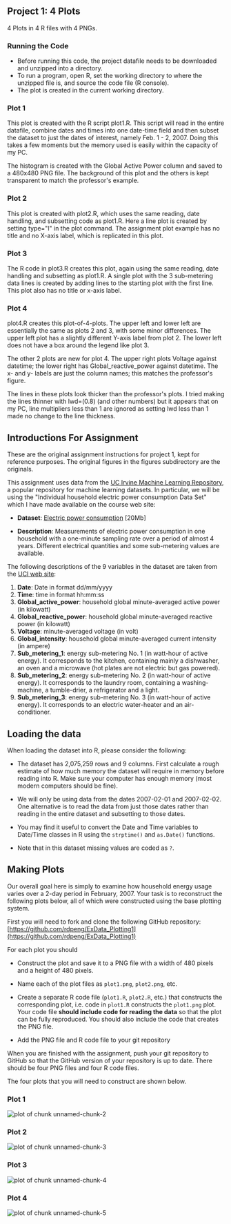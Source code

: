 ## Project 1: 4 Plots
4 Plots in 4 R files with 4 PNGs.

### Running the Code
* Before running this code, the project datafile needs to be downloaded and unzipped into a
directory.
* To run a program, open R, set the working directory to where the unzipped file is,
and source the code file (R console).
* The plot is created in the current working directory.

### Plot 1
This plot is created with the R script plot1.R. This script will read in the entire datafile,
combine dates and times into one date-time field and then subset the dataset to just
the dates of interest, namely Feb. 1 - 2, 2007. Doing this takes a few moments but the
memory used is easily within the capacity of my PC.

The histogram is created with the Global Active Power column and 
saved to a 480x480 PNG file. The background of this plot
and the others is kept transparent to match the professor's example.

### Plot 2
This plot is created with plot2.R, which uses the same reading, date handling, and subsetting
code as plot1.R. Here a line plot is created by setting type="l" in the plot command. The
assignment plot example has no title and no X-axis label, which is replicated in this plot.

### Plot 3
The R code in plot3.R creates this plot, again using the same reading, date handling and
subsetting as plot1.R. A single plot with the 3 sub-metering data lines
is created by adding lines to the starting
plot with the first line. This plot also has no title or x-axis label.

### Plot 4
plot4.R creates this plot-of-4-plots. The upper left and lower left are essentially
the same as plots 2 and 3, with some minor differences. The upper left plot has a slightly
different Y-axis label from plot 2. The lower left does not have a box around the
legend like plot 3. 

The other 2 plots are new for plot 4. The upper right plots Voltage against datetime;
the lower right has Global_reactive_power against datetime. The x- and y- labels are 
just the column names; this matches the professor's figure.

The lines in these plots look thicker than the professor's plots. I tried making the
lines thinner with lwd=(0.8) (and other numbers) but it appears that on my PC, line
multipliers less than 1 are ignored as setting lwd less than 1 made no change to the
line thickness.
 

## Introductions For Assignment
These are the original assignment instructions for project 1, kept for reference purposes. The
original figures in the figures subdirectory are the originals.

This assignment uses data from
the <a href="http://archive.ics.uci.edu/ml/">UC Irvine Machine
Learning Repository</a>, a popular repository for machine learning
datasets. In particular, we will be using the "Individual household
electric power consumption Data Set" which I have made available on
the course web site:


* <b>Dataset</b>: <a href="https://d396qusza40orc.cloudfront.net/exdata%2Fdata%2Fhousehold_power_consumption.zip">Electric power consumption</a> [20Mb]

* <b>Description</b>: Measurements of electric power consumption in
one household with a one-minute sampling rate over a period of almost
4 years. Different electrical quantities and some sub-metering values
are available.


The following descriptions of the 9 variables in the dataset are taken
from
the <a href="https://archive.ics.uci.edu/ml/datasets/Individual+household+electric+power+consumption">UCI
web site</a>:

<ol>
<li><b>Date</b>: Date in format dd/mm/yyyy </li>
<li><b>Time</b>: time in format hh:mm:ss </li>
<li><b>Global_active_power</b>: household global minute-averaged active power (in kilowatt) </li>
<li><b>Global_reactive_power</b>: household global minute-averaged reactive power (in kilowatt) </li>
<li><b>Voltage</b>: minute-averaged voltage (in volt) </li>
<li><b>Global_intensity</b>: household global minute-averaged current intensity (in ampere) </li>
<li><b>Sub_metering_1</b>: energy sub-metering No. 1 (in watt-hour of active energy). It corresponds to the kitchen, containing mainly a dishwasher, an oven and a microwave (hot plates are not electric but gas powered). </li>
<li><b>Sub_metering_2</b>: energy sub-metering No. 2 (in watt-hour of active energy). It corresponds to the laundry room, containing a washing-machine, a tumble-drier, a refrigerator and a light. </li>
<li><b>Sub_metering_3</b>: energy sub-metering No. 3 (in watt-hour of active energy). It corresponds to an electric water-heater and an air-conditioner.</li>
</ol>

## Loading the data

When loading the dataset into R, please consider the following:

* The dataset has 2,075,259 rows and 9 columns. First
calculate a rough estimate of how much memory the dataset will require
in memory before reading into R. Make sure your computer has enough
memory (most modern computers should be fine).

* We will only be using data from the dates 2007-02-01 and
2007-02-02. One alternative is to read the data from just those dates
rather than reading in the entire dataset and subsetting to those
dates.

* You may find it useful to convert the Date and Time variables to
Date/Time classes in R using the `strptime()` and `as.Date()`
functions.

* Note that in this dataset missing values are coded as `?`.


## Making Plots

Our overall goal here is simply to examine how household energy usage
varies over a 2-day period in February, 2007. Your task is to
reconstruct the following plots below, all of which were constructed
using the base plotting system.

First you will need to fork and clone the following GitHub repository:
[https://github.com/rdpeng/ExData_Plotting1](https://github.com/rdpeng/ExData_Plotting1)


For each plot you should

* Construct the plot and save it to a PNG file with a width of 480
pixels and a height of 480 pixels.

* Name each of the plot files as `plot1.png`, `plot2.png`, etc.

* Create a separate R code file (`plot1.R`, `plot2.R`, etc.) that
constructs the corresponding plot, i.e. code in `plot1.R` constructs
the `plot1.png` plot. Your code file **should include code for reading
the data** so that the plot can be fully reproduced. You should also
include the code that creates the PNG file.

* Add the PNG file and R code file to your git repository

When you are finished with the assignment, push your git repository to
GitHub so that the GitHub version of your repository is up to
date. There should be four PNG files and four R code files.


The four plots that you will need to construct are shown below. 


### Plot 1


![plot of chunk unnamed-chunk-2](figure/unnamed-chunk-2.png) 


### Plot 2

![plot of chunk unnamed-chunk-3](figure/unnamed-chunk-3.png) 


### Plot 3

![plot of chunk unnamed-chunk-4](figure/unnamed-chunk-4.png) 


### Plot 4

![plot of chunk unnamed-chunk-5](figure/unnamed-chunk-5.png) 

